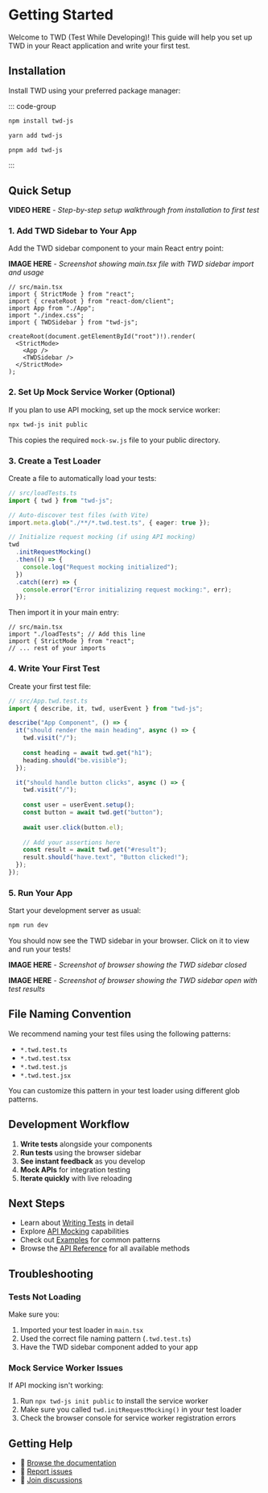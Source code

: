 # Getting Started

Welcome to TWD (Test While Developing)! This guide will help you set up TWD in your React application and write your first test.

## Installation

Install TWD using your preferred package manager:

::: code-group

```bash [npm]
npm install twd-js
```

```bash [yarn]
yarn add twd-js
```

```bash [pnpm]
pnpm add twd-js
```

:::

## Quick Setup

**VIDEO HERE** - *Step-by-step setup walkthrough from installation to first test*

### 1. Add TWD Sidebar to Your App

Add the TWD sidebar component to your main React entry point:

**IMAGE HERE** - *Screenshot showing main.tsx file with TWD sidebar import and usage*

```tsx
// src/main.tsx
import { StrictMode } from "react";
import { createRoot } from "react-dom/client";
import App from "./App";
import "./index.css";
import { TWDSidebar } from "twd-js";

createRoot(document.getElementById("root")!).render(
  <StrictMode>
    <App />
    <TWDSidebar />
  </StrictMode>
);
```

### 2. Set Up Mock Service Worker (Optional)

If you plan to use API mocking, set up the mock service worker:

```bash
npx twd-js init public
```

This copies the required `mock-sw.js` file to your public directory.

### 3. Create a Test Loader

Create a file to automatically load your tests:

```ts
// src/loadTests.ts
import { twd } from "twd-js";

// Auto-discover test files (with Vite)
import.meta.glob("./**/*.twd.test.ts", { eager: true });

// Initialize request mocking (if using API mocking)
twd
  .initRequestMocking()
  .then(() => {
    console.log("Request mocking initialized");
  })
  .catch((err) => {
    console.error("Error initializing request mocking:", err);
  });
```

Then import it in your main entry:

```tsx
// src/main.tsx
import "./loadTests"; // Add this line
import { StrictMode } from "react";
// ... rest of your imports
```

### 4. Write Your First Test

Create your first test file:

```ts
// src/App.twd.test.ts
import { describe, it, twd, userEvent } from "twd-js";

describe("App Component", () => {
  it("should render the main heading", async () => {
    twd.visit("/");
    
    const heading = await twd.get("h1");
    heading.should("be.visible");
  });

  it("should handle button clicks", async () => {
    twd.visit("/");
    
    const user = userEvent.setup();
    const button = await twd.get("button");
    
    await user.click(button.el);
    
    // Add your assertions here
    const result = await twd.get("#result");
    result.should("have.text", "Button clicked!");
  });
});
```

### 5. Run Your App

Start your development server as usual:

```bash
npm run dev
```

You should now see the TWD sidebar in your browser. Click on it to view and run your tests!

**IMAGE HERE** - *Screenshot of browser showing the TWD sidebar closed*

**IMAGE HERE** - *Screenshot of browser showing the TWD sidebar open with test results*


## File Naming Convention

We recommend naming your test files using the following patterns:

- `*.twd.test.ts`
- `*.twd.test.tsx`  
- `*.twd.test.js`
- `*.twd.test.jsx`

You can customize this pattern in your test loader using different glob patterns.

## Development Workflow

1. **Write tests** alongside your components
2. **Run tests** using the browser sidebar
3. **See instant feedback** as you develop
4. **Mock APIs** for integration testing
5. **Iterate quickly** with live reloading

## Next Steps

- Learn about [Writing Tests](/writing-tests) in detail
- Explore [API Mocking](/api-mocking) capabilities  
- Check out [Examples](/examples/) for common patterns
- Browse the [API Reference](/api/) for all available methods

## Troubleshooting

### Tests Not Loading

Make sure you:
1. Imported your test loader in `main.tsx`
2. Used the correct file naming pattern (`.twd.test.ts`)
3. Have the TWD sidebar component added to your app

### Mock Service Worker Issues

If API mocking isn't working:
1. Run `npx twd-js init public` to install the service worker
2. Make sure you called `twd.initRequestMocking()` in your test loader
3. Check the browser console for service worker registration errors

## Getting Help

- 📖 [Browse the documentation](/api/)
- 🐛 [Report issues](https://github.com/BRIKEV/twd/issues)
- 💬 [Join discussions](https://github.com/BRIKEV/twd/discussions)
